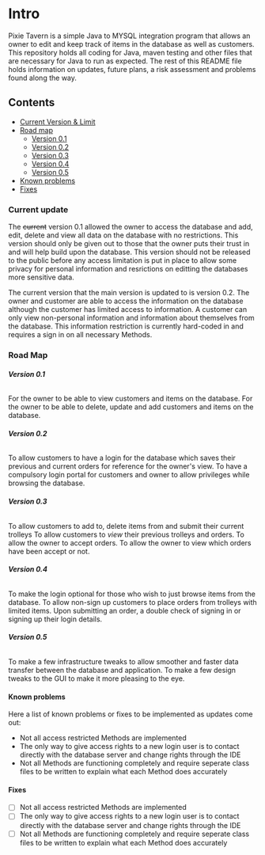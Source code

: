 # Intro

Pixie Tavern is a simple Java to MYSQL integration program that allows an owner to edit and keep track of items in the database as well as customers.
This repository holds all coding for Java, maven testing and other files that are necessary for Java to run as expected.
The rest of this README file holds information on updates, future plans, a risk assessment and problems found along the way.

## Contents
* [Current Version & Limit](#current-update)
* [Road map](#road-map)
    * [Version 0.1](#version-01)
    * [Version 0.2](#version-02)
    * [Version 0.3](#version-03)
    * [Version 0.4](#version-04)
    * [Version 0.5](#version-05)
* [Known problems](#known-problems)
* [Fixes](#fixes)


### Current update

The ~~current~~ version 0.1 allowed the owner to access the database and add, edit, delete and view all data on the database with no restrictions.
This version should only be given out to those that the owner puts their trust in and will help build upon the database.
This version should not be released to the public before any access limitation is put in place to allow some privacy for personal information and resrictions on editting the databases more sensitive data.

The current version that the main version is updated to is version 0.2.
The owner and customer are able to access the information on the database although the customer has limited access to information.
A customer can only view non-personal information and information about themselves from the database.
This information restriction is currently hard-coded in and requires a sign in on all necessary Methods.


### Road Map

###### **Version 0.1**

For the owner to be able to view customers and items on the database.
For the owner to be able to delete, update and add customers and items on the database.

###### **Version 0.2**

To allow customers to have a login for the database which saves their previous and current orders for reference for the owner's view.
To have a compulsory login portal for customers and owner to allow privileges while browsing the database.

###### **Version 0.3**

To allow customers to add to, delete items from and submit their current trolleys
To allow customers to *view* their previous trolleys and orders.
To allow the owner to accept orders.
To allow the owner to view which orders have been accept or not.

###### **Version 0.4**

To make the login optional for those who wish to just browse items from the database.
To allow non-sign up customers to place orders from trolleys with limited items.
Upon submitting an order, a double check of signing in or signing up their login details.

###### **Version 0.5**

To make a few infrastructure tweaks to allow smoother and faster data transfer between the database and application.
To make a few design tweaks to the GUI to make it more pleasing to the eye.


#### Known problems

Here a list of known problems or fixes to be implemented as updates come out:
- Not all access restricted Methods are implemented
- The only way to give access rights to a new login user is to contact directly with the database server and change rights through the IDE
- Not all Methods are functioning completely and require seperate class files to be written to explain what each Method does accurately

#### Fixes

- [ ] Not all access restricted Methods are implemented
- [ ] The only way to give access rights to a new login user is to contact directly with the database server and change rights through the IDE
- [ ] Not all Methods are functioning completely and require seperate class files to be written to explain what each Method does accurately